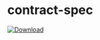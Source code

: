 # contract-spec

[ ![Download](https://api.bintray.com/packages/enterprisedlt/general/contract-spec/images/download.svg?version=1.0.0) ](https://bintray.com/enterprisedlt/general/contract-spec/1.0.0/link)
